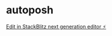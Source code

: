 # autoposh

[Edit in StackBlitz next generation editor ⚡️](https://stackblitz.com/~/github.com/h8899/autoposh)